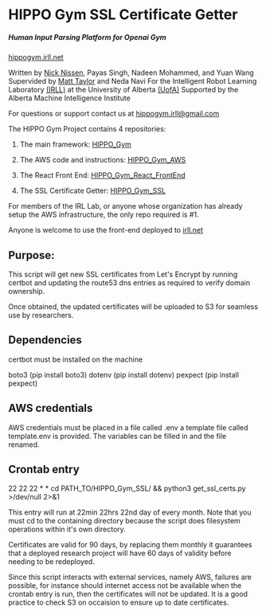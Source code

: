 # HIPPO Gym SSL Certificate Getter
##### Human Input Parsing Platform for Openai Gym
[hippogym.irll.net](http://hippogym.irll.net)

Written by [Nick Nissen](https://nicknissen.com), Payas Singh, Nadeen Mohammed, and Yuan Wang
Supervided by [Matt Taylor](https://drmatttaylor.net) and Neda Navi
For the Intelligent Robot Learning Laboratory [(IRLL)](https://irll.ca) at the University of Alberta [(UofA)](https://ualberta.ca)
Supported by the Alberta Machine Intelligence Institute

For questions or support contact us at [hippogym.irll@gmail.com](mailto:hippogym.irll@gmail.com)

The HIPPO Gym Project contains 4 repositories:

1. The main framework: [HIPPO_Gym](https://github.com/IRLL/HIPPO_Gym)

2. The AWS code and instructions: [HIPPO_Gym_AWS](https://github.com/IRLL/HIPPO_Gym_AWS)

3. The React Front End: [HIPPO_Gym_React_FrontEnd](https://github.com/IRLL/HIPPO_Gym_React_FrontEnd)

4. The SSL Certificate Getter: [HIPPO_Gym_SSL](https://github.com/IRLL/HIPPO_Gym_SSL)

For members of the IRL Lab, or anyone whose organization has already setup the AWS infrastructure, the only repo required is #1.

Anyone is welcome to use the front-end deployed to [irll.net](https://irll.net)


## Purpose:
This script will get new SSL certificates from Let's Encrypt by running certbot and updating the route53 dns entries as required to verify domain ownership.

Once obtained, the updated certificates will be uploaded to S3 for seamless use by researchers.

## Dependencies

certbot must be installed on the machine

boto3 (pip install boto3)
dotenv (pip install dotenv)
pexpect (pip install pexpect)

## AWS credentials

AWS credentials must be placed in a file called .env
a template file called template.env is provided. The variables can be filled in and the file renamed.

## Crontab entry

22 22 22 * * cd PATH_TO/HIPPO_Gym_SSL/ && python3 get_ssl_certs.py >/dev/null 2>&1

This entry will run at 22min 22hrs 22nd day of every month. Note that you must cd to the containing directory because the script does filesystem operations within it's own directory.

Certificates are valid for 90 days, by replacing them monthly it guarantees that a deployed research project will have 60 days of validity before needing to be redeployed.

Since this script interacts with external services, namely AWS, failures are possible, for instance should internet access not be available when the crontab entry is run, then the certificates will not be updated. It is a good practice to check S3 on occaision to ensure up to date certificates.
